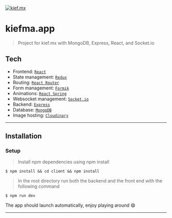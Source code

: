 <a href="https://kief.mx"><img src="https://kief.mx/wp-content/uploads/2020/11/WEB_02_slider_homepage_separate-LOGO-KIEF-PRINCIPAL.png" title="kief.mx"></a>

# kiefma.app

> Project for kief.mx with MongoDB, Express, React, and Socket.io


## Tech

- Frontend: <a href="https://github.com/facebook/react">`React`</a>
- State management: <a href="https://github.com/reduxjs/redux">`Redux`</a>
- Routing: <a href="https://github.com/ReactTraining/react-router">`React Router`</a>
- Form management: <a href="https://github.com/jaredpalmer/formik">`Formik`</a>
- Animations: <a href="https://github.com/react-spring/react-spring">`React Spring`</a>
- Websocket management: <a href="https://github.com/socketio/socket.io">`Socket.io`</a>
- Backend: <a href="https://github.com/expressjs/express">`Express`</a>
- Database: <a href="https://github.com/Automattic/mongoose">`MongoDB`</a>
- Image hosting: <a href="https://cloudinary.com/">`Cloudinary`</a>

---

## Installation

### Setup

> Install npm dependencies using npm install

```shell
$ npm install && cd client && npm install
```

> In the root directory run both the backend and the front end with the following command

```shell
$ npm run dev
```

The app should launch automatically, enjoy playing around 😄

---
